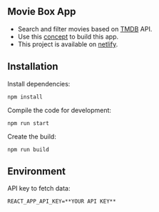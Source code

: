 ## Movie Box App

- Search and filter movies based on [TMDB](https://www.themoviedb.org) API.
- Use this [concept](https://www.sketchappsources.com/free-source/2682-the-movie-box-landing-page-sketch-freebie-resource.html) to build this app.
- This project is available on [netlify](https://kind-lumiere-ef8b35.netlify.app/).

## Installation

Install dependencies:

```
npm install
```

Compile the code for development:

```
npm run start
```

Create the build:

```
npm run build
```

## Environment

API key to fetch data:

```env
REACT_APP_API_KEY=**YOUR API KEY**
```